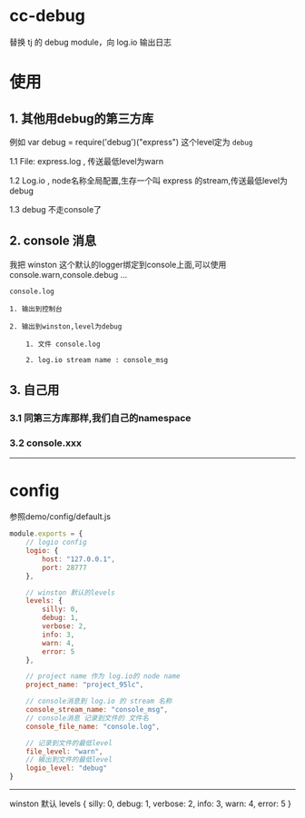cc-debug
========

替换 tj 的 debug module，向 log.io 输出日志

# 使用

## 1. 其他用debug的第三方库

例如
var debug = require('debug')("express")
这个level定为 `debug`

1.1 File: express.log , 传送最低level为warn

1.2 Log.io , node名称全局配置,生存一个叫 express 的stream,传送最低level为 debug

1.3 debug 不走console了



## 2. console 消息

我把 winston 这个默认的logger绑定到console上面,可以使用 console.warn,console.debug ...

    console.log

    1. 输出到控制台

    2. 输出到winston,level为debug

        1. 文件 console.log

        2. log.io stream name : console_msg



## 3. 自己用
### 3.1 同第三方库那样,我们自己的namespace

### 3.2 console.xxx


-----------

# config

参照demo/config/default.js
```js
module.exports = {
    // logio config
    logio: {
        host: "127.0.0.1",
        port: 28777
    },

    // winston 默认的levels
    levels: {
        silly: 0,
        debug: 1,
        verbose: 2,
        info: 3,
        warn: 4,
        error: 5
    },

    // project name 作为 log.io的 node name
    project_name: "project_95lc",

    // console消息到 log.io 的 stream 名称
    console_stream_name: "console_msg",
    // console消息 记录到文件的 文件名
    console_file_name: "console.log",

    // 记录到文件的最低level
    file_level: "warn",
    // 输出到文件的最低level
    logio_level: "debug"
}
```

----------------

winston 默认 levels 
{ silly: 0, debug: 1, verbose: 2, info: 3, warn: 4, error: 5 }